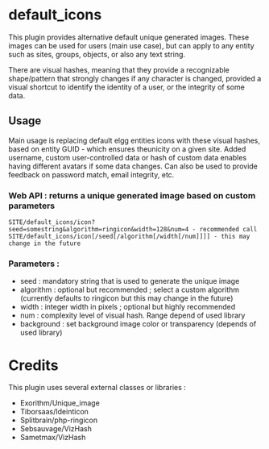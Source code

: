 # default_icons

This plugin provides alternative default unique generated images. 
These images can be used for users (main use case), but can apply to any entity such as sites, groups, objects, or also any text string.

There are visual hashes, meaning that they provide a recognizable shape/pattern that strongly changes if any character is changed, provided a visual shortcut to identify the identity of a user, or the integrity of some data.



## Usage

Main usage is replacing default elgg entities icons with these visual hashes, based on entity GUID - which ensures theunicity on a given site.
Added username, custom user-controlled data or hash of custom data enables having different avatars if some data changes.
Can also be used to provide feedback on password match, email integrity, etc.


### Web API : returns a unique generated image based on custom parameters
	SITE/default_icons/icon?seed=somestring&algorithm=ringicon&width=128&num=4 - recommended call
	SITE/default_icons/icon[/seed[/algorithm[/width[/num]]]] - this may change in the future

### Parameters :
 * seed : mandatory string that is used to generate the unique image
 * algorithm : optional but recommended ; select a custom algorithm (currently defaults to ringicon but this may change in the future)
 * width : integer width in pixels ; optional but highly recommended
 * num : complexity level of visual hash. Range depend of used library
 * background : set background image color or transparency (depends of used library)



# Credits
This plugin uses several external classes or libraries :
 * Exorithm/Unique_image
 * Tiborsaas/Ideinticon
 * Splitbrain/php-ringicon
 * Sebsauvage/VizHash
 * Sametmax/VizHash
